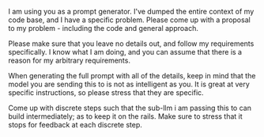 I am using you as a prompt generator. I've dumped the entire context of my code base, and I have a specific problem. Please come up with a proposal to my problem - including the code and general approach.

<Problem>

Please make sure that you leave no details out, and follow my requirements specifically. I know what I am doing, and you can assume that there is a reason for my arbitrary requirements. 

When generating the full prompt with all of the details, keep in mind that the model you are sending this to is not as intelligent as you. It is great at very specific instructions, so please stress that they are specific. 

Come up with discrete steps such that the sub-llm i am passing this to can build intermediately; as to keep it on the rails. Make sure to stress that it stops for feedback at each discrete step.

